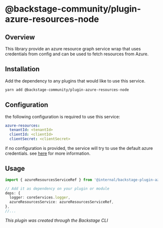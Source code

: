 # @backstage-community/plugin-azure-resources-node

## Overview

This library provide an azure resource graph service wrap that uses credentials from config and can be used to fetch resources from Azure.

## Installation

Add the dependency to any plugins that would like to use this service.

```bash
yarn add @backstage-community/plugin-azure-resources-node
```

## Configuration

the following configuration is required to use this service:

```yaml
azure-resources:
  tenantId: <tenantId>
  clientId: <clientId>
  clientSecret: <clientSecret>
```

if no configuration is provided, the service will try to use the default azure credentials. see [here](https://docs.microsoft.com/en-us/azure/developer/javascript/sdk/how-to/azure-identity-default-credentials?tabs=javascript) for more information.

## Usage

```typescript
import { azureResourcesServiceRef } from '@internal/backstage-plugin-azure-resources-node';

// Add it as dependency on your plugin or module
deps: {
  logger: coreServices.logger,
  azureResourcesService: azureResourcesServiceRef,
},
//...

```

_This plugin was created through the Backstage CLI_
